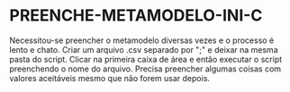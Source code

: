 # PREENCHE-METAMODELO-INI-C
Necessitou-se preencher o metamodelo diversas vezes e o processo é lento e chato.
Criar um arquivo .csv separado por ";" e deixar na mesma pasta do script.
Clicar na primeira caixa de área e então executar o script preenchendo o nome do arquivo.
Precisa preencher algumas coisas com valores aceitáveis mesmo que não forem usar depois.
